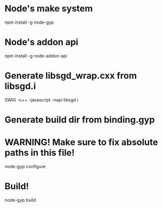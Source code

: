 # Node's make system
npm install -g node-gyp

# Node's addon api
npm install -g node-addon-api

# Generate libsgd_wrap.cxx from libsgd.i
SWIG -c++ -javascript -napi libsgd.i

# Generate build dir from binding.gyp
#
# WARNING! Make sure to fix absolute paths in this file!
node-gyp configure

# Build!
node-gyp build

